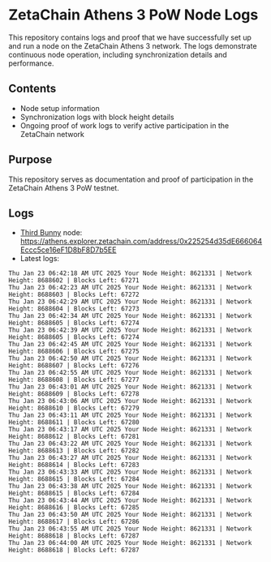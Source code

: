 # ZetaChain Athens 3 PoW Node Logs
This repository contains logs and proof that we have successfully set up and run a node on the ZetaChain Athens 3 network. The logs demonstrate continuous node operation, including synchronization details and performance.

## Contents
- Node setup information
- Synchronization logs with block height details
- Ongoing proof of work logs to verify active participation in the ZetaChain network

## Purpose
This repository serves as documentation and proof of participation in the ZetaChain Athens 3 PoW testnet.

## Logs

- [Third Bunny](https://thirdbunny.xyz/) node: https://athens.explorer.zetachain.com/address/0x225254d35dE666064Eccc5ce16eF1D8bF8D7b5EE
- Latest logs:
```
Thu Jan 23 06:42:18 AM UTC 2025 Your Node Height: 8621331 | Network Height: 8688602 | Blocks Left: 67271
Thu Jan 23 06:42:23 AM UTC 2025 Your Node Height: 8621331 | Network Height: 8688603 | Blocks Left: 67272
Thu Jan 23 06:42:29 AM UTC 2025 Your Node Height: 8621331 | Network Height: 8688604 | Blocks Left: 67273
Thu Jan 23 06:42:34 AM UTC 2025 Your Node Height: 8621331 | Network Height: 8688605 | Blocks Left: 67274
Thu Jan 23 06:42:39 AM UTC 2025 Your Node Height: 8621331 | Network Height: 8688605 | Blocks Left: 67274
Thu Jan 23 06:42:45 AM UTC 2025 Your Node Height: 8621331 | Network Height: 8688606 | Blocks Left: 67275
Thu Jan 23 06:42:50 AM UTC 2025 Your Node Height: 8621331 | Network Height: 8688607 | Blocks Left: 67276
Thu Jan 23 06:42:55 AM UTC 2025 Your Node Height: 8621331 | Network Height: 8688608 | Blocks Left: 67277
Thu Jan 23 06:43:01 AM UTC 2025 Your Node Height: 8621331 | Network Height: 8688609 | Blocks Left: 67278
Thu Jan 23 06:43:06 AM UTC 2025 Your Node Height: 8621331 | Network Height: 8688610 | Blocks Left: 67279
Thu Jan 23 06:43:11 AM UTC 2025 Your Node Height: 8621331 | Network Height: 8688611 | Blocks Left: 67280
Thu Jan 23 06:43:17 AM UTC 2025 Your Node Height: 8621331 | Network Height: 8688612 | Blocks Left: 67281
Thu Jan 23 06:43:22 AM UTC 2025 Your Node Height: 8621331 | Network Height: 8688613 | Blocks Left: 67282
Thu Jan 23 06:43:27 AM UTC 2025 Your Node Height: 8621331 | Network Height: 8688614 | Blocks Left: 67283
Thu Jan 23 06:43:33 AM UTC 2025 Your Node Height: 8621331 | Network Height: 8688615 | Blocks Left: 67284
Thu Jan 23 06:43:38 AM UTC 2025 Your Node Height: 8621331 | Network Height: 8688615 | Blocks Left: 67284
Thu Jan 23 06:43:44 AM UTC 2025 Your Node Height: 8621331 | Network Height: 8688616 | Blocks Left: 67285
Thu Jan 23 06:43:50 AM UTC 2025 Your Node Height: 8621331 | Network Height: 8688617 | Blocks Left: 67286
Thu Jan 23 06:43:55 AM UTC 2025 Your Node Height: 8621331 | Network Height: 8688618 | Blocks Left: 67287
Thu Jan 23 06:44:00 AM UTC 2025 Your Node Height: 8621331 | Network Height: 8688618 | Blocks Left: 67287
```
